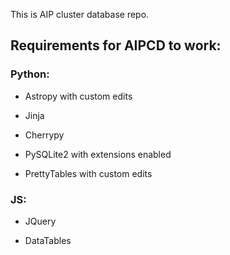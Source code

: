 This is AIP cluster database repo.

## Requirements for AIPCD to work: ##

### Python: ###

* Astropy with custom edits

* Jinja

* Cherrypy

* PySQLite2 with extensions enabled

* PrettyTables with custom edits

### JS: ###

* JQuery

* DataTables